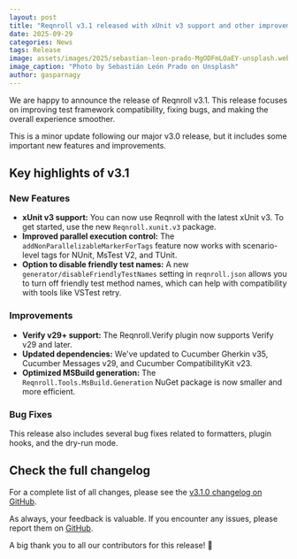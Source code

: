 ```yaml
---
layout: post
title: "Reqnroll v3.1 released with xUnit v3 support and other improvements"
date: 2025-09-29
categories: News
tags: Release
image: assets/images/2025/sebastian-leon-prado-MgODFmLOaEY-unsplash.webp
image_caption: "Photo by Sebastián León Prado on Unsplash"
author: gasparnagy
---
```


We are happy to announce the release of Reqnroll v3.1. This release focuses on improving test framework compatibility, fixing bugs, and making the overall experience smoother.

<!--more-->

This is a minor update following our major v3.0 release, but it includes some important new features and improvements.

## Key highlights of v3.1

### New Features

*   **xUnit v3 support:** You can now use Reqnroll with the latest xUnit v3. To get started, use the new `Reqnroll.xunit.v3` package.
*   **Improved parallel execution control:** The `addNonParallelizableMarkerForTags` feature now works with scenario-level tags for NUnit, MsTest V2, and TUnit.
*   **Option to disable friendly test names:** A new `generator/disableFriendlyTestNames` setting in `reqnroll.json` allows you to turn off friendly test method names, which can help with compatibility with tools like VSTest retry.

### Improvements

*   **Verify v29+ support:** The Reqnroll.Verify plugin now supports Verify v29 and later.
*   **Updated dependencies:** We've updated to Cucumber Gherkin v35, Cucumber Messages v29, and Cucumber CompatibilityKit v23.
*   **Optimized MSBuild generation:** The `Reqnroll.Tools.MsBuild.Generation` NuGet package is now smaller and more efficient.

### Bug Fixes

This release also includes several bug fixes related to formatters, plugin hooks, and the dry-run mode.

## Check the full changelog

For a complete list of all changes, please see the [v3.1.0 changelog on GitHub](https://github.com/reqnroll/Reqnroll/releases/tag/v3.1.0).

As always, your feedback is valuable. If you encounter any issues, please report them on [GitHub](https://github.com/reqnroll/Reqnroll/issues).

A big thank you to all our contributors for this release! 🙏
